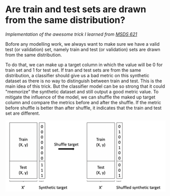 # Are train and test sets are drawn from the same distribution?
*Implementation of the awesome trick I learned from [MSDS 621](https://github.com/parrt/msds621)* 

Bofore any modelling work, we always want to make sure we have a valid test (or validation) set, namely train and test (or validation) sets are drawn from the same distribution. 

To do that, we can make up a target column in which the value will be 0 for train set and 1 for test set. If tran and test sets are from the same distribution, a classifier should give us a bad metric on this synthetic dataset as there is no way to distinguish between train and test. This is the main idea of this trick. But the classifier model can be so strong that it could "memorize" the synthetic dataset and still output a good metric value. To mitigate the influence of the model, we can shuffle the maked up target column and compare the metrics before and after the shuffle. If the metric before shuffle is better than after shuffle, it indicates that the train and test set are different.

![](images/is_test_drawing.png)
